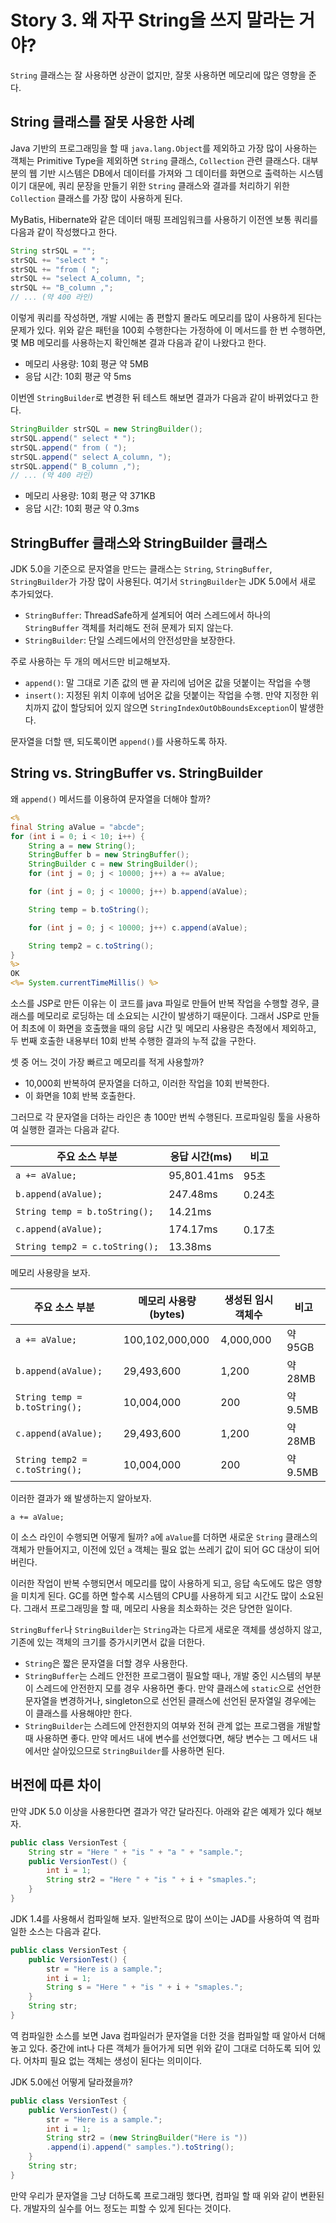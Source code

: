 # Story 3. 왜 자꾸 String을 쓰지 말라는 거야?
`String` 클래스는 잘 사용하면 상관이 없지만, 잘못 사용하면 메모리에 많은 영향을 준다.

## String 클래스를 잘못 사용한 사례
Java 기반의 프로그래밍을 할 때 `java.lang.Object`를 제외하고 가장 많이 사용하는 객체는 Primitive Type을 제외하면 `String` 클래스, `Collection` 관련 클래스다. 대부분의 웹 기반 시스템은 DB에서 데이터를 가져와 그 데이터를 화면으로 출력하는 시스템이기 대문에, 쿼리 문장을 만들기 위한 `String` 클래스와 결과를 처리하기 위한 `Collection` 클래스를 가장 많이 사용하게 된다.

MyBatis, Hibernate와 같은 데이터 매핑 프레임워크를 사용하기 이전엔 보통 쿼리를 다음과 같이 작성했다고 한다.

```java
String strSQL = "";
strSQL += "select * ";
strSQL += "from ( ";
strSQL += "select A_column, ";
strSQL += "B_column ,";
// ... (약 400 라인)
```

이렇게 쿼리를 작성하면, 개발 시에는 좀 편할지 몰라도 메모리를 많이 사용하게 된다는 문제가 있다. 위와 같은 패턴을 100회 수행한다는 가정하에 이 메서드를 한 번 수행하면, 몇 MB 메모리를 사용하는지 확인해본 결과 다음과 같이 나왔다고 한다.

- 메모리 사용량: 10회 평균 약 5MB
- 응답 시간: 10회 평균 약 5ms

이번엔 `StringBuilder`로 변경한 뒤 테스트 해보면 결과가 다음과 같이 바뀌었다고 한다.

```java
StringBuilder strSQL = new StringBuilder();
strSQL.append(" select * ");
strSQL.append(" from ( ");
strSQL.append(" select A_column, ");
strSQL.append(" B_column ,");
// ... (약 400 라인)
```

- 메모리 사용량: 10회 평균 약 371KB
- 응답 시간: 10회 평균 약 0.3ms

## StringBuffer 클래스와 StringBuilder 클래스
JDK 5.0을 기준으로 문자열을 만드는 클래스는 `String`, `StringBuffer`, `StringBuilder`가 가장 많이 사용된다. 여기서 `StringBuilder`는 JDK 5.0에서 새로 추가되었다.

- `StringBuffer`: ThreadSafe하게 설계되어 여러 스레드에서 하나의 `StringBuffer` 객체를 처리해도 전혀 문제가 되지 않는다.
- `StringBuilder`: 단일 스레드에서의 안전성만을 보장한다.

주로 사용하는 두 개의 메서드만 비교해보자.

- `append()`: 말 그대로 기존 값의 맨 끝 자리에 넘어온 값을 덧붙이는 작업을 수행
- `insert()`: 지정된 위치 이후에 넘어온 값을 덧붙이는 작업을 수행. 만약 지정한 위치까지 값이 할당되어 있지 않으면 `StringIndexOutObBoundsException`이 발생한다.

문자열을 더할 땐, 되도록이면 `append()`를 사용하도록 하자.

## String vs. StringBuffer vs. StringBuilder
왜 `append()` 메서드를 이용하여 문자열을 더해야 할까?

```jsp
<%
final String aValue = "abcde";
for (int i = 0; i < 10; i++) {
    String a = new String();
    StringBuffer b = new StringBuffer();
    StringBuilder c = new StringBuilder();
    for (int j = 0; j < 10000; j++) a += aValue;

    for (int j = 0; j < 10000; j++) b.append(aValue);

    String temp = b.toString();

    for (int j = 0; j < 10000; j++) c.append(aValue);

    String temp2 = c.toString();
}
%>
OK
<%= System.currentTimeMillis() %>
```

소스를 JSP로 만든 이유는 이 코드를 java 파일로 만들어 반복 작업을 수행할 경우, 클래스를 메모리로 로딩하는 데 소요되는 시간이 발생하기 때문이다. 그래서 JSP로 만들어 최초에 이 화면을 호출했을 때의 응답 시간 및 메모리 사용량은 측정에서 제외하고, 두 번째 호출한 내용부터 10회 반복 수행한 결과의 누적 값을 구한다.

셋 중 어느 것이 가장 빠르고 메모리를 적게 사용할까?

- 10,000회 반복하여 문자열을 더하고, 이러한 작업을 10회 반복한다.
- 이 화면을 10회 반복 호출한다.

그러므로 각 문자열을 더하는 라인은 총 100만 번씩 수행된다. 프로파일링 툴을 사용하여 실행한 결과는 다음과 같다.

|주요 소스 부분|응답 시간(ms)|비고|
|--|--|--|
|`a += aValue;`|95,801.41ms|95초|
|`b.append(aValue);`|247.48ms|0.24초|
|`String temp = b.toString();`|14.21ms||
|`c.append(aValue);`|174.17ms|0.17초|
|`String temp2 = c.toString();`|13.38ms||

메모리 사용량을 보자.

|주요 소스 부분|메모리 사용량(bytes)|생성된 임시 객체수|비고|
|--|--|--|--|
|`a += aValue;`|100,102,000,000|4,000,000|약 95GB|
|`b.append(aValue);`|29,493,600|1,200|약 28MB|
|`String temp = b.toString();`|10,004,000|200|약 9.5MB|
|`c.append(aValue);`|29,493,600|1,200|약 28MB|
|`String temp2 = c.toString();`|10,004,000|200|약 9.5MB|

이러한 결과가 왜 발생하는지 알아보자.

`a += aValue;`

이 소스 라인이 수행되면 어떻게 될까? `a`에 `aValue`를 더하면 새로운 `String` 클래스의 객체가 만들어지고, 이전에 있던 `a` 객체는 필요 없는 쓰레기 값이 되어 GC 대상이 되어 버린다.

이러한 작업이 반복 수행되면서 메모리를 많이 사용하게 되고, 응답 속도에도 많은 영향을 미치게 된다. GC를 하면 할수록 시스템의 CPU를 사용하게 되고 시간도 많이 소요된다. 그래서 프로그래밍을 할 때, 메모리 사용을 최소화하는 것은 당연한 일이다.

`StringBuffer`나 `StringBuilder`는 `String`과는 다르게 새로운 객체를 생성하지 않고, 기존에 있는 객체의 크기를 증가시키면서 값을 더한다.

- `String`은 짧은 문자열을 더할 경우 사용한다.
- `StringBuffer`는 스레드 안전한 프로그램이 필요할 때나, 개발 중인 시스템의 부분이 스레드에 안전한지 모를 경우 사용하면 좋다. 만약 클래스에 `static`으로 선언한 문자열을 변경하거나, singleton으로 선언된 클래스에 선언된 문자열일 경우에는 이 클래스를 사용해야만 한다.
- `StringBuilder`는 스레드에 안전한지의 여부와 전혀 관계 없는 프로그램을 개발할 때 사용하면 좋다. 만약 메서드 내에 변수를 선언했다면, 해당 변수는 그 메서드 내에서만 살아있으므로 `StringBuilder`를 사용하면 된다.

## 버전에 따른 차이
만약 JDK 5.0 이상을 사용한다면 결과가 약간 달라진다. 아래와 같은 예제가 있다 해보자.

```java
public class VersionTest {
    String str = "Here " + "is " + "a " + "sample.";
    public VersionTest() {
        int i = 1;
        String str2 = "Here " + "is " + i + "smaples.";
    }
}
```

JDK 1.4를 사용해서 컴파일해 보자. 일반적으로 많이 쓰이는 JAD를 사용하여 역 컴파일한 소스는 다음과 같다.

```java
public class VersionTest {
    public VersionTest() {
        str = "Here is a sample.";
        int i = 1;
        String s = "Here " + "is " + i + "smaples.";
    }
    String str;
}
```

역 컴파일한 소스를 보면 Java 컴파일러가 문자열을 더한 것을 컴파일할 때 알아서 더해 놓고 있다. 중간에 int나 다른 객체가 들어가게 되면 위와 같이 그대로 더하도록 되어 있다. 어차피 필요 없는 객체는 생성이 된다는 의미이다.

JDK 5.0에선 어떻게 달라졌을까?

```java
public class VersionTest {
    public VersionTest() {
        str = "Here is a sample.";
        int i = 1;
        String str2 = (new StringBuilder("Here is "))
        .append(i).append(" samples.").toString();
    }
    String str;
}
```

만약 우리가 문자열을 그냥 더하도록 프로그래밍 했다면, 컴파일 할 때 위와 같이 변환된다. 개발자의 실수를 어느 정도는 피할 수 있게 된다는 것이다.